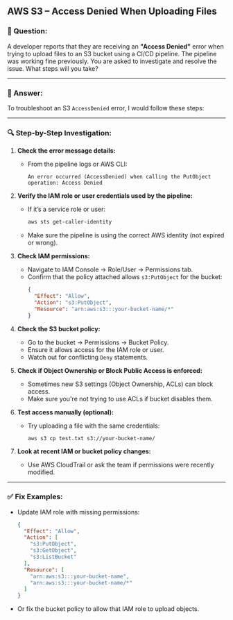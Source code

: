## AWS S3 – Access Denied When Uploading Files

### 📌 Question:
A developer reports that they are receiving an **"Access Denied"** error when trying to upload files to an S3 bucket using a CI/CD pipeline. The pipeline was working fine previously. You are asked to investigate and resolve the issue. What steps will you take?

---

### 🧠 Answer:

To troubleshoot an S3 `AccessDenied` error, I would follow these steps:

---

### 🔍 Step-by-Step Investigation:

1. **Check the error message details:**
   - From the pipeline logs or AWS CLI:
     ```
     An error occurred (AccessDenied) when calling the PutObject operation: Access Denied
     ```

2. **Verify the IAM role or user credentials used by the pipeline:**
   - If it’s a service role or user:
     ```bash
     aws sts get-caller-identity
     ```
   - Make sure the pipeline is using the correct AWS identity (not expired or wrong).

3. **Check IAM permissions:**
   - Navigate to IAM Console → Role/User → Permissions tab.
   - Confirm that the policy attached allows `s3:PutObject` for the bucket:
     ```json
     {
       "Effect": "Allow",
       "Action": "s3:PutObject",
       "Resource": "arn:aws:s3:::your-bucket-name/*"
     }
     ```

4. **Check the S3 bucket policy:**
   - Go to the bucket → Permissions → Bucket Policy.
   - Ensure it allows access for the IAM role or user.
   - Watch out for conflicting `Deny` statements.

5. **Check if Object Ownership or Block Public Access is enforced:**
   - Sometimes new S3 settings (Object Ownership, ACLs) can block access.
   - Make sure you're not trying to use ACLs if bucket disables them.

6. **Test access manually (optional):**
   - Try uploading a file with the same credentials:
     ```bash
     aws s3 cp test.txt s3://your-bucket-name/
     ```

7. **Look at recent IAM or bucket policy changes:**
   - Use AWS CloudTrail or ask the team if permissions were recently modified.

---

### ✅ Fix Examples:

- Update IAM role with missing permissions:
  ```json
  {
    "Effect": "Allow",
    "Action": [
      "s3:PutObject",
      "s3:GetObject",
      "s3:ListBucket"
    ],
    "Resource": [
      "arn:aws:s3:::your-bucket-name",
      "arn:aws:s3:::your-bucket-name/*"
    ]
  }
  ```

- Or fix the bucket policy to allow that IAM role to upload objects.



